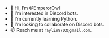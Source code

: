 - 👋 Hi, I’m @EmperorOwl
- 👀 I’m interested in Discord bots.
- 🌱 I’m currently learning Python.
- 💞️ I’m looking to collaborate on Discord bots.
- 📫 Reach me at `raylin9703@gmail.com`.

<!---
EmperorOwl/EmperorOwl is a ✨ special ✨ repository because its `README.md` (this file) appears on your GitHub profile.
You can click the Preview link to take a look at your changes.
--->
